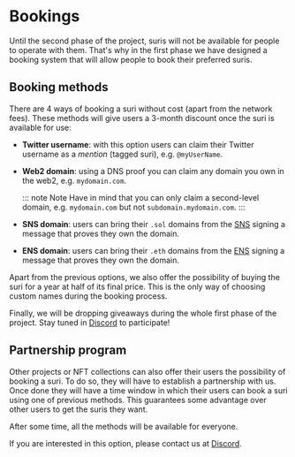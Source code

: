 # Bookings

Until the second phase of the project, suris will not be available for people to operate with them. That's why
in the first phase we have designed a booking system that will allow people to book their preferred suris.

## Booking methods

There are 4 ways of booking a suri without cost (apart from the network fees). These methods will give users a 3-month
discount once the suri is available for use:

- **Twitter username**: with this option users can claim their Twitter username as a _mention_ (tagged suri),
  e.g. `@myUserName`.

- **Web2 domain**: using a DNS proof you can claim any domain you own in the web2, e.g. `mydomain.com`.

  ::: note Note
  Have in mind that you can only claim a second-level domain, e.g. `mydomain.com` but not `subdomain.mydomain.com`.
  :::

- **SNS domain**: users can bring their `.sol` domains from the [SNS](https://naming.bonfida.org/) signing a message
  that proves they own the domain.

- **ENS domain**: users can bring their `.eth` domains from the [ENS](https://ens.domains/) signing a message that
  proves they own the domain.

Apart from the previous options, we also offer the possibility of buying the suri for a year at half of its final
price. This is the only way of choosing custom names during the booking process.

Finally, we will be dropping giveaways during the whole first phase of the project. Stay tuned
in [Discord](https://discord.gg/CtzA2kPdA7) to participate!

## Partnership program

Other projects or NFT collections can also offer their users the possibility of booking a suri. To do so, they will have
to establish a partnership with us. Once done they will have a time window in which their users can book a suri using
one of previous methods. This guarantees some advantage over other users to get the suris they want.

After some time, all the methods will be available for everyone.

If you are interested in this option, please contact us at [Discord](https://discord.gg/CtzA2kPdA7).